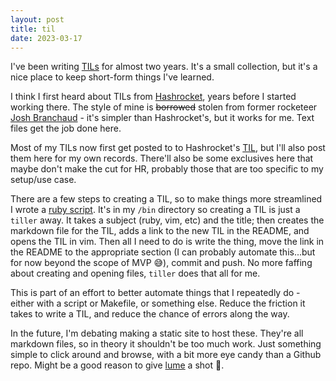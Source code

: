 ```yaml
---
layout: post
title: til
date: 2023-03-17
---
```


I've been writing [TILs][my_tils] for almost two years. It's a small
collection, but it's a nice place to keep short-form things I've learned.

I think I first heard about TILs from [Hashrocket][hr_tils], years before I
started working there. The style of mine is ~~borrowed~~ stolen from former
rocketeer [Josh Branchaud][jbranchaud_tils] - it's simpler than Hashrocket's,
but it works for me. Text files get the job done here.

Most of my TILs now first get posted to to Hashrocket's [TIL][hr_tils], but I'll
also post them here for my own records. There'll also be some exclusives here
that maybe don't make the cut for HR, probably those that are too specific to my
setup/use case.

There are a few steps to creating a TIL, so to make things more streamlined I
wrote a [ruby script][til_script]. It's in my `/bin` directory so creating a TIL
is just a `tiller` away. It takes a subject (ruby, vim, etc) and the title; then
creates the markdown file for the TIL, adds a link to the new TIL in the README,
and opens the TIL in vim. Then all I need to do is write the thing, move the
link in the README to the appropriate section (I can probably automate
this...but for now beyond the scope of MVP 😅), commit and push. No more faffing
about creating and opening files, `tiller` does that all for me.

This is part of an effort to better automate things that I repeatedly do -
either with a script or Makefile, or something else. Reduce the friction it
takes to write a TIL, and reduce the chance of errors along the way.

In the future, I'm debating making a static site to host these. They're all
markdown files, so in theory it shouldn't be too much work. Just something
simple to click around and browse, with a bit more eye candy than a Github repo.
Might be a good reason to give [lume][lume] a shot 🤔.


[my_tils]: https://github.com/ayunker/til
[hr_tils]: https://til.hashrocket.com/
[jbranchaud_tils]: https://github.com/jbranchaud/til
[til_script]: https://github.com/ayunker/dotfiles/blob/master/bin/tiller
[lume]: https://lume.land/
